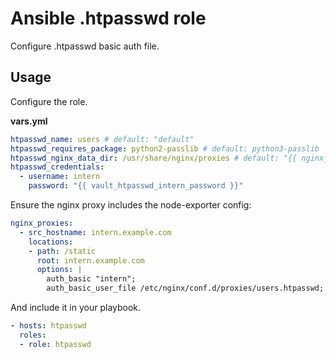 # Ansible .htpasswd role

Configure .htpasswd basic auth file.

## Usage

Configure the role.

**vars.yml**

```yml
htpasswd_name: users # default: "default"
htpasswd_requires_package: python2-passlib # default: python3-passlib
htpasswd_nginx_data_dir: /usr/share/nginx/proxies # default: "{{ nginx_data_dir }}/proxies"
htpasswd_credentials:
  - username: intern
    password: "{{ vault_htpasswd_intern_password }}"
```

Ensure the nginx proxy includes the node-exporter config:

```yml
nginx_proxies:
  - src_hostname: intern.example.com
    locations:
    - path: /static
      root: intern.example.com
      options: |
        auth_basic "intern";
        auth_basic_user_file /etc/nginx/conf.d/proxies/users.htpasswd;
```

And include it in your playbook.

```yml
- hosts: htpasswd
  roles:
  - role: htpasswd
```
